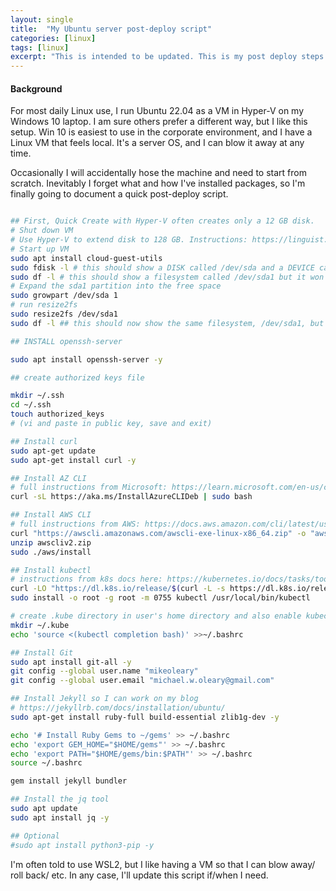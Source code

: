 ```yaml
---
layout: single
title:  "My Ubuntu server post-deploy script"
categories: [linux]
tags: [linux]
excerpt: "This is intended to be updated. This is my post deploy steps when using Hyper-V and Quick Create for Ubuntu 22.04" #this is a custom variable meant for a short description to be displayed on home page
---
```

#### Background
For most daily Linux use, I run Ubuntu 22.04 as a VM in Hyper-V on my Windows 10 laptop. I am sure others prefer a different way, but I like this setup. Win 10 is easiest to use in the corporate environment, and I have a Linux VM that feels local. It's a server OS, and I can blow it away at any time. 

Occasionally I will accidentally hose the machine and need to start from scratch. Inevitably I forget what and how I've installed packages, so I'm finally going to document a quick post-deploy script.
```bash

## First, Quick Create with Hyper-V often creates only a 12 GB disk. 
# Shut down VM
# Use Hyper-V to extend disk to 128 GB. Instructions: https://linguist.is/2020/08/12/expand-ubuntu-disk-after-hyper-v-quick-create/
# Start up VM
sudo apt install cloud-guest-utils
sudo fdisk -l # this should show a DISK called /dev/sda and a DEVICE called /dev/sda1 with a size of 128 GB now.
sudo df -l # this should show a filesystem called /dev/sda1 but it won't be using all of the 128 GB yet
# Expand the sda1 partition into the free space
sudo growpart /dev/sda 1
# run resize2fs
sudo resize2fs /dev/sda1
sudo df -l ## this should now show the same filesystem, /dev/sda1, but now there is much more free space left.

## INSTALL openssh-server

sudo apt install openssh-server -y

## create authorized keys file

mkdir ~/.ssh
cd ~/.ssh
touch authorized_keys
# (vi and paste in public key, save and exit)

## Install curl
sudo apt-get update
sudo apt-get install curl -y

## Install AZ CLI
# full instructions from Microsoft: https://learn.microsoft.com/en-us/cli/azure/install-azure-cli-linux?pivots=apt
curl -sL https://aka.ms/InstallAzureCLIDeb | sudo bash

## Install AWS CLI
# full instructions from AWS: https://docs.aws.amazon.com/cli/latest/userguide/getting-started-install.html
curl "https://awscli.amazonaws.com/awscli-exe-linux-x86_64.zip" -o "awscliv2.zip"
unzip awscliv2.zip
sudo ./aws/install

## Install kubectl 
# instructions from k8s docs here: https://kubernetes.io/docs/tasks/tools/install-kubectl-linux/
curl -LO "https://dl.k8s.io/release/$(curl -L -s https://dl.k8s.io/release/stable.txt)/bin/linux/amd64/kubectl"
sudo install -o root -g root -m 0755 kubectl /usr/local/bin/kubectl

# create .kube directory in user's home directory and also enable kubectl autocompletion for the user
mkdir ~/.kube
echo 'source <(kubectl completion bash)' >>~/.bashrc

## Install Git
sudo apt install git-all -y
git config --global user.name "mikeoleary"
git config --global user.email "michael.w.oleary@gmail.com"

## Install Jekyll so I can work on my blog
# https://jekyllrb.com/docs/installation/ubuntu/
sudo apt-get install ruby-full build-essential zlib1g-dev -y

echo '# Install Ruby Gems to ~/gems' >> ~/.bashrc
echo 'export GEM_HOME="$HOME/gems"' >> ~/.bashrc
echo 'export PATH="$HOME/gems/bin:$PATH"' >> ~/.bashrc
source ~/.bashrc

gem install jekyll bundler

## Install the jq tool
sudo apt update
sudo apt install jq -y

## Optional
#sudo apt install python3-pip -y

```

 I'm often told to use WSL2, but I like having a VM so that I can blow away/ roll back/ etc. In any case, I'll update this script if/when I need.